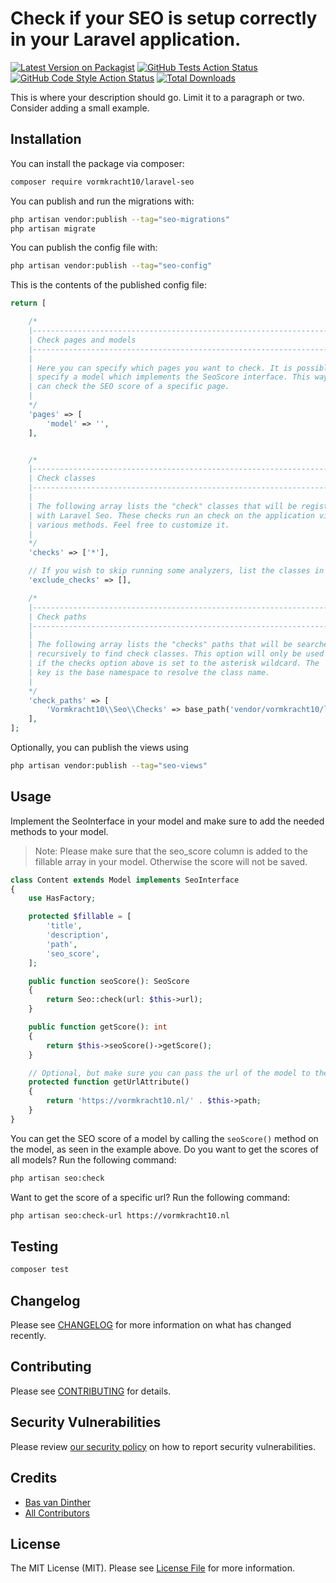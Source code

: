 # Check if your SEO is setup correctly in your Laravel application.

[![Latest Version on Packagist](https://img.shields.io/packagist/v/vormkracht10/laravel-seo.svg?style=flat-square)](https://packagist.org/packages/vormkracht10/laravel-seo)
[![GitHub Tests Action Status](https://img.shields.io/github/workflow/status/vormkracht10/laravel-seo/run-tests?label=tests)](https://github.com/vormkracht10/laravel-seo/actions?query=workflow%3Arun-tests+branch%3Amain)
[![GitHub Code Style Action Status](https://img.shields.io/github/workflow/status/vormkracht10/laravel-seo/Fix%20PHP%20code%20style%20issues?label=code%20style)](https://github.com/vormkracht10/laravel-seo/actions?query=workflow%3A"Fix+PHP+code+style+issues"+branch%3Amain)
[![Total Downloads](https://img.shields.io/packagist/dt/vormkracht10/laravel-seo.svg?style=flat-square)](https://packagist.org/packages/vormkracht10/laravel-seo)

This is where your description should go. Limit it to a paragraph or two. Consider adding a small example.

## Installation

You can install the package via composer:

```bash
composer require vormkracht10/laravel-seo
```

You can publish and run the migrations with:

```bash
php artisan vendor:publish --tag="seo-migrations"
php artisan migrate
```

You can publish the config file with:

```bash
php artisan vendor:publish --tag="seo-config"
```

This is the contents of the published config file:

```php
return [

    /*
    |--------------------------------------------------------------------------
    | Check pages and models
    |--------------------------------------------------------------------------
    |
    | Here you can specify which pages you want to check. It is possible to
    | specify a model which implements the SeoScore interface. This way you
    | can check the SEO score of a specific page.
    |
    */
    'pages' => [
        'model' => '',
    ],


    /*
    |--------------------------------------------------------------------------
    | Check classes
    |--------------------------------------------------------------------------
    |
    | The following array lists the "check" classes that will be registered
    | with Laravel Seo. These checks run an check on the application via
    | various methods. Feel free to customize it.
    |
    */
    'checks' => ['*'],

    // If you wish to skip running some analyzers, list the classes in the array below.
    'exclude_checks' => [],

    /*
    |--------------------------------------------------------------------------
    | Check paths
    |--------------------------------------------------------------------------
    |
    | The following array lists the "checks" paths that will be searched
    | recursively to find check classes. This option will only be used
    | if the checks option above is set to the asterisk wildcard. The
    | key is the base namespace to resolve the class name.
    |
    */
    'check_paths' => [
        'Vormkracht10\\Seo\\Checks' => base_path('vendor/vormkracht10/laravel-seo/src/Checks'),
    ],
];

```

Optionally, you can publish the views using

```bash
php artisan vendor:publish --tag="seo-views"
```

## Usage

Implement the SeoInterface in your model and make sure to add the needed methods to your model.

> Note: Please make sure that the seo_score column is added to the fillable array in your model. Otherwise the score will not be saved.

```php
class Content extends Model implements SeoInterface
{
    use HasFactory;

    protected $fillable = [
        'title',
        'description',
        'path',
        'seo_score',
    ];

    public function seoScore(): SeoScore
    {
        return Seo::check(url: $this->url);
    }

    public function getScore(): int
    {
        return $this->seoScore()->getScore();
    }

    // Optional, but make sure you can pass the url of the model to the Seo facade.
    protected function getUrlAttribute()
    {
        return 'https://vormkracht10.nl/' . $this->path;
    }
}
```

You can get the SEO score of a model by calling the `seoScore()` method on the model, as seen in the example above. Do you want to get the scores of all models? Run the following command:

```bash
php artisan seo:check
```

Want to get the score of a specific url? Run the following command:

```bash
php artisan seo:check-url https://vormkracht10.nl
```

## Testing

```bash
composer test
```

## Changelog

Please see [CHANGELOG](CHANGELOG.md) for more information on what has changed recently.

## Contributing

Please see [CONTRIBUTING](CONTRIBUTING.md) for details.

## Security Vulnerabilities

Please review [our security policy](../../security/policy) on how to report security vulnerabilities.

## Credits

-   [Bas van Dinther](https://github.com/vormkracht10)
-   [All Contributors](../../contributors)

## License

The MIT License (MIT). Please see [License File](LICENSE.md) for more information.

